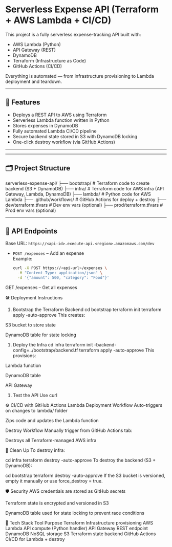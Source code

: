 # Serverless Expense API (Terraform + AWS Lambda + CI/CD)

This project is a fully serverless expense-tracking API built with:

- AWS Lambda (Python)
- API Gateway (REST)
- DynamoDB
- Terraform (Infrastructure as Code)
- GitHub Actions (CI/CD)

Everything is automated — from infrastructure provisioning to Lambda deployment and teardown.

---

## 🔧 Features

- Deploys a REST API to AWS using Terraform
- Serverless Lambda function written in Python
- Stores expenses in DynamoDB
- Fully automated Lambda CI/CD pipeline
- Secure backend state stored in S3 with DynamoDB locking
- One-click destroy workflow (via GitHub Actions)

---

---

## 🗂️ Project Structure

serverless-expense-api/
├── bootstrap/ # Terraform code to create backend (S3 + DynamoDB)
├── infra/ # Terraform code for AWS infra (API Gateway, Lambda, DynamoDB)
├── lambda/ # Python code for AWS Lambda
├── .github/workflows/ # GitHub Actions for deploy + destroy
├── dev/terraform.tfvars # Dev env vars (optional)
├── prod/terraform.tfvars # Prod env vars (optional)

---

## 🚀 API Endpoints

Base URL: `https://<api-id>.execute-api.<region>.amazonaws.com/dev`

- `POST /expenses` – Add an expense  
  Example:

  ```bash
  curl -X POST https://<api-url>/expenses \
    -H "Content-Type: application/json" \
    -d '{"amount": 500, "category": "Food"}'

GET /expenses – Get all expenses

🛠️ Deployment Instructions

1. Bootstrap the Terraform Backend
cd bootstrap
terraform init
terraform apply -auto-approve
This creates:

S3 bucket to store state

DynamoDB table for state locking

1. Deploy the Infra
cd infra
terraform init -backend-config=../bootstrap/backend.tf
terraform apply -auto-approve
This provisions:

Lambda function

DynamoDB table

API Gateway

1. Test the API
Use curl

⚙️ CI/CD with GitHub Actions
Lambda Deployment Workflow
Auto-triggers on changes to lambda/ folder

Zips code and updates the Lambda function

Destroy Workflow
Manually trigger from GitHub Actions tab:

Destroys all Terraform-managed AWS infra

🧹 Clean Up
To destroy infra:

cd infra
terraform destroy -auto-approve
To destroy the backend (S3 + DynamoDB):

cd bootstrap
terraform destroy -auto-approve
If the S3 bucket is versioned, empty it manually or use force_destroy = true.

🛡️ Security
AWS credentials are stored as GitHub secrets

Terraform state is encrypted and versioned in S3

DynamoDB table used for state locking to prevent race conditions

🧱 Tech Stack
Tool Purpose
Terraform Infrastructure provisioning
AWS Lambda API compute (Python handler)
API Gateway REST endpoint
DynamoDB NoSQL storage
S3 Terraform state backend
GitHub Actions CI/CD for Lambda + destroy
